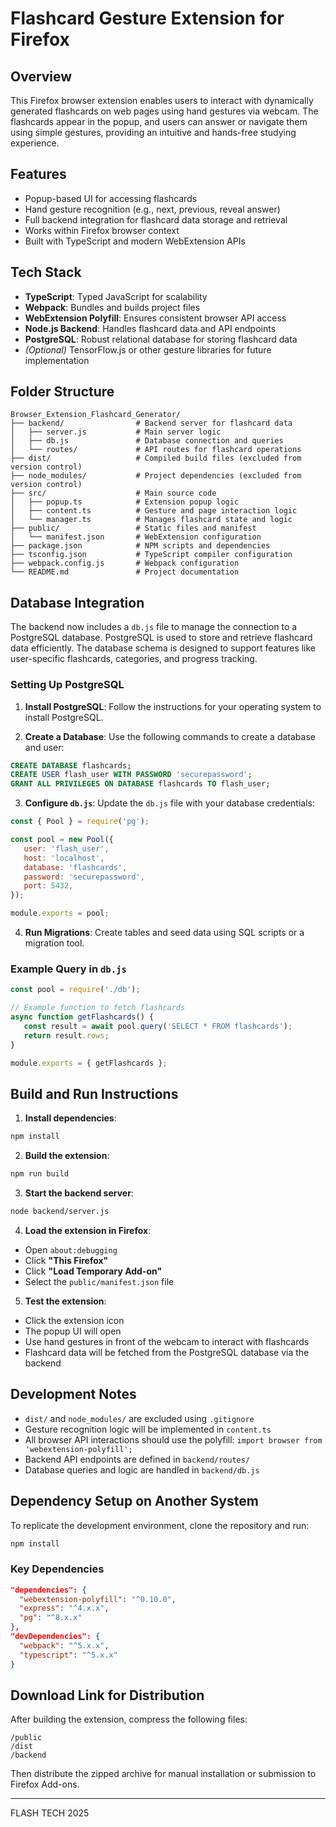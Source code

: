 # Flashcard Gesture Extension for Firefox

## Overview

This Firefox browser extension enables users to interact with dynamically generated flashcards on web pages using hand gestures via webcam. The flashcards appear in the popup, and users can answer or navigate them using simple gestures, providing an intuitive and hands-free studying experience.

## Features

- Popup-based UI for accessing flashcards
- Hand gesture recognition (e.g., next, previous, reveal answer)
- Full backend integration for flashcard data storage and retrieval
- Works within Firefox browser context
- Built with TypeScript and modern WebExtension APIs

## Tech Stack

- **TypeScript**: Typed JavaScript for scalability
- **Webpack**: Bundles and builds project files
- **WebExtension Polyfill**: Ensures consistent browser API access
- **Node.js Backend**: Handles flashcard data and API endpoints
- **PostgreSQL**: Robust relational database for storing flashcard data
- *(Optional)* TensorFlow.js or other gesture libraries for future implementation

## Folder Structure

```
Browser_Extension_Flashcard_Generator/
├── backend/                # Backend server for flashcard data
│   ├── server.js           # Main server logic
│   ├── db.js               # Database connection and queries
│   └── routes/             # API routes for flashcard operations
├── dist/                   # Compiled build files (excluded from version control)
├── node_modules/           # Project dependencies (excluded from version control)
├── src/                    # Main source code
│   ├── popup.ts            # Extension popup logic
│   ├── content.ts          # Gesture and page interaction logic
│   └── manager.ts          # Manages flashcard state and logic
├── public/                 # Static files and manifest
│   └── manifest.json       # WebExtension configuration
├── package.json            # NPM scripts and dependencies
├── tsconfig.json           # TypeScript compiler configuration
├── webpack.config.js       # Webpack configuration
└── README.md               # Project documentation
```

## Database Integration

The backend now includes a `db.js` file to manage the connection to a PostgreSQL database. PostgreSQL is used to store and retrieve flashcard data efficiently. The database schema is designed to support features like user-specific flashcards, categories, and progress tracking.

### Setting Up PostgreSQL

1. **Install PostgreSQL**:
  Follow the instructions for your operating system to install PostgreSQL.

2. **Create a Database**:
  Use the following commands to create a database and user:

  ```sql
  CREATE DATABASE flashcards;
  CREATE USER flash_user WITH PASSWORD 'securepassword';
  GRANT ALL PRIVILEGES ON DATABASE flashcards TO flash_user;
  ```

3. **Configure `db.js`**:
  Update the `db.js` file with your database credentials:

  ```javascript
  const { Pool } = require('pg');

  const pool = new Pool({
     user: 'flash_user',
     host: 'localhost',
     database: 'flashcards',
     password: 'securepassword',
     port: 5432,
  });

  module.exports = pool;
  ```

4. **Run Migrations**:
  Create tables and seed data using SQL scripts or a migration tool.

### Example Query in `db.js`

```javascript
const pool = require('./db');

// Example function to fetch flashcards
async function getFlashcards() {
   const result = await pool.query('SELECT * FROM flashcards');
   return result.rows;
}

module.exports = { getFlashcards };
```

## Build and Run Instructions

1. **Install dependencies**:

```bash
npm install
```

2. **Build the extension**:

```bash
npm run build
```

3. **Start the backend server**:

```bash
node backend/server.js
```

4. **Load the extension in Firefox**:

- Open `about:debugging`
- Click **"This Firefox"**
- Click **"Load Temporary Add-on"**
- Select the `public/manifest.json` file

5. **Test the extension**:

- Click the extension icon
- The popup UI will open
- Use hand gestures in front of the webcam to interact with flashcards
- Flashcard data will be fetched from the PostgreSQL database via the backend

## Development Notes

- `dist/` and `node_modules/` are excluded using `.gitignore`
- Gesture recognition logic will be implemented in `content.ts`
- All browser API interactions should use the polyfill: `import browser from 'webextension-polyfill';`
- Backend API endpoints are defined in `backend/routes/`
- Database queries and logic are handled in `backend/db.js`

## Dependency Setup on Another System

To replicate the development environment, clone the repository and run:

```bash
npm install
```

### Key Dependencies

```json
"dependencies": {
  "webextension-polyfill": "^0.10.0",
  "express": "^4.x.x",
  "pg": "^8.x.x"
},
"devDependencies": {
  "webpack": "^5.x.x",
  "typescript": "^5.x.x"
}
```

## Download Link for Distribution

After building the extension, compress the following files:

```
/public
/dist
/backend
```

Then distribute the zipped archive for manual installation or submission to Firefox Add-ons.

---

FLASH TECH 2025